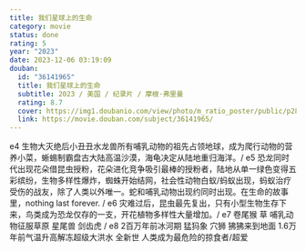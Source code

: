 ```yaml
---
title: 我们星球上的生命
category: movie
status: done
rating: 5
year: "2023"
date: 2023-12-06 03:19:09
douban:
  id: "36141965"
  title: 我们星球上的生命
  subtitle: 2023 / 美国 / 纪录片 / 摩根·弗里曼
  rating: 8.7
  cover: https://img1.doubanio.com/view/photo/m_ratio_poster/public/p2898619299.jpg
  link: https://movie.douban.com/subject/36141965/
---
```


e4 生物大灭绝后小丑丑水龙兽所有哺乳动物的祖先占领地球，成为爬行动物的营养小菜，蜥蜴制霸盘古大陆高温沙漠，海龟决定从陆地重归海洋。/ e5 恐龙同时代出现花朵借昆虫授粉，花朵进化竞争吸引最棒的授粉者，陆地从单一绿色变得五彩缤纷，生物多样性爆炸，蜘蛛开始结网，社会性动物白蚁/蚂蚁出现，蚂蚁治疗受伤的战友，除了人类以外唯一。蛇和哺乳动物出现约同时出现。在生命的故事里，nothing last forever. / e6 灾难过后，昆虫最先复出，只有小型生物生存下来，鸟类成为恐龙仅存的一支，开花植物多样性大量增加。/ e7 卷尾猴 草 哺乳动物征服草原 星尾兽 剑齿虎 / e8 2百万年前冰河期 猛犸象 穴狮 狒狒来到地面 1.6万年前气温升高解冻超级大洪水 全新世 人类成为最危险的掠食者/超爱
